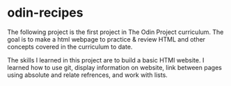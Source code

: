 # odin-recipes

The following project is the first project in The Odin Project curriculum. The goal is to make a html webpage to practice & review HTML and other concepts covered in the curriculum to date. 

The skills I learned in this project are to build a basic HTMl website. I learned how to use git, display information on website, link between pages using absolute and relate refrences, and work with lists.